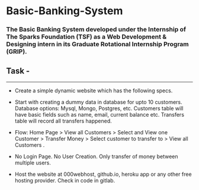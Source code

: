 # Basic-Banking-System

### The Basic Banking System developed under the Internship of The Sparks Foundation (TSF)  as a Web Development &amp; Designing intern in its Graduate Rotational Internship Program (GRIP).

## Task -
***

* Create a simple dynamic website which has the following specs.

* Start with creating a dummy data in database for upto 10
customers. Database options: Mysql, Mongo, Postgres, etc.
Customers table will have basic fields such as name, email,
current balance etc. Transfers table will record all transfers
happened.

* Flow: Home Page > View all Customers > Select and View one
Customer > Transfer Money > Select customer to transfer to >
View all Customers .

* No Login Page. No User Creation. Only transfer of money
between multiple users.

* Host the website at 000webhost, github.io, heroku app or any
other free hosting provider. Check in code in gitlab.


